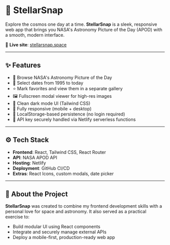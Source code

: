 # 🌌 StellarSnap

Explore the cosmos one day at a time. **StellarSnap** is a sleek, responsive web app that brings you NASA's Astronomy Picture of the Day (APOD) with a smooth, modern interface.

🔗 **Live site**: [stellarsnap.space](https://stellarsnap.space)

---

## ✨ Features

- 🔭 Browse NASA's Astronomy Picture of the Day
- 📅 Select dates from 1995 to today
- ⭐ Mark favorites and view them in a separate gallery
- 🖼️ Fullscreen modal viewer for high-res images
- 🎨 Clean dark mode UI (Tailwind CSS)
- 📱 Fully responsive (mobile + desktop)
- 💾 LocalStorage-based persistence (no login required)
- 🔐 API key securely handled via Netlify serverless functions

---

## ⚙️ Tech Stack

- **Frontend**: React, Tailwind CSS, React Router
- **API**: NASA APOD API
- **Hosting**: Netlify
- **Deployment**: GitHub CI/CD
- **Extras**: React Icons, custom modals, date picker

---

## 🙋 About the Project

**StellarSnap** was created to combine my frontend development skills with a personal love for space and astronomy. It also served as a practical exercise to:

- Build modular UI using React components
- Integrate and securely manage external APIs
- Deploy a mobile-first, production-ready web app
